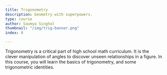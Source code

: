 ```yaml
---
title: Trigonometry
description: Geometry with superpowers.
type: course
author: Saumya Singhal
thumbnail: "/img/trig-banner.png"
index: 0

---
```

Trigonometry is a critical part of high school math curriculum. It is the clever manipulation of angles to discover unseen relationships in a figure. In this course, you will learn the basics of trigonometry, and some trigonometric identities.
